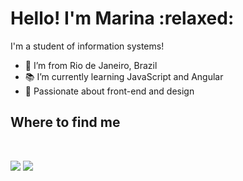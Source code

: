<h1>Hello! I'm Marina :relaxed: </h1>


I'm a student of information systems!

- :palm_tree: I’m from Rio de Janeiro, Brazil
- :books: I’m currently learning JavaScript and Angular
- :purple_heart: Passionate about front-end and design

<h2> Where to find me </h2>
<br>

 [<img src="https://img.shields.io/badge/linkedin-%230077B5.svg?&style=for-the-badge&logo=linkedin&logoColor=white" />](https://www.linkedin.com/in/marinagguedes/) [<img src = "https://img.shields.io/badge/instagram-%23E4405F.svg?&style=for-the-badge&logo=instagram&logoColor=white">](https://www.instagram.com/marinamariag/) 
<!---
Marinamariag/Marinamariag is a ✨ special ✨ repository because its `README.md` (this file) appears on your GitHub profile.
You can click the Preview link to take a look at your changes.
--->
